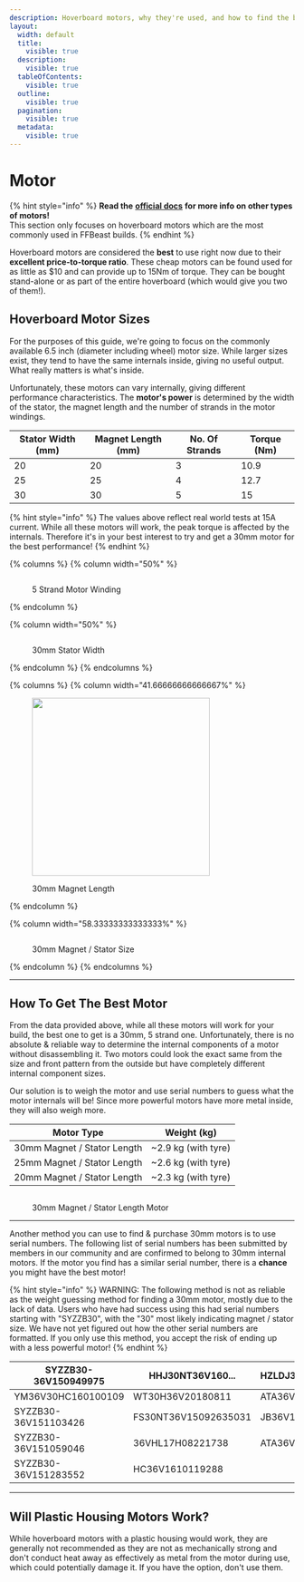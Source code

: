 ```yaml
---
description: Hoverboard motors, why they're used, and how to find the best one.
layout:
  width: default
  title:
    visible: true
  description:
    visible: true
  tableOfContents:
    visible: true
  outline:
    visible: true
  pagination:
    visible: true
  metadata:
    visible: true
---
```


# Motor

{% hint style="info" %}
**Read the** [**official docs**](https://ffbeast.github.io/docs/en/hardware_motor.html) **for more info on other types of motors!**\
This section only focuses on hoverboard motors which are the most commonly used in FFBeast builds.
{% endhint %}

Hoverboard motors are considered the **best** to use right now due to their **excellent price-to-torque ratio**. These cheap motors can be found used for as little as $10 and can provide up to 15Nm of torque. They can be bought stand-alone or as part of the entire hoverboard (which would give you two of them!).

## Hoverboard Motor Sizes

For the purposes of this guide, we're going to focus on the commonly available 6.5 inch (diameter including wheel) motor size. While larger sizes exist, they tend to have the same internals inside, giving no useful output. What really matters is what's inside.

Unfortunately, these motors can vary internally, giving different performance characteristics. The **motor's power** is determined by the width of the stator, the magnet length and the number of strands in the motor windings.

<table><thead><tr><th data-type="number">Stator Width (mm)</th><th data-type="number">Magnet Length (mm)</th><th data-type="number">No. Of Strands</th><th data-type="number">Torque (Nm)</th></tr></thead><tbody><tr><td>20</td><td>20</td><td>3</td><td>10.9</td></tr><tr><td>25</td><td>25</td><td>4</td><td>12.7</td></tr><tr><td>30</td><td>30</td><td>5</td><td>15</td></tr></tbody></table>

{% hint style="info" %}
The values above reflect real world tests at 15A current. While all these motors will work, the peak torque is affected by the internals. Therefore it's in your best interest to try and get a 30mm motor for the best performance!
{% endhint %}

{% columns %}
{% column width="50%" %}
<figure><img src="../.gitbook/assets/5_strand_new.png" alt=""><figcaption><p>5 Strand Motor Winding</p></figcaption></figure>
{% endcolumn %}

{% column width="50%" %}
<figure><img src="../.gitbook/assets/30mm stator.jpg" alt=""><figcaption><p>30mm Stator Width</p></figcaption></figure>
{% endcolumn %}
{% endcolumns %}

{% columns %}
{% column width="41.66666666666667%" %}
<figure><img src="../.gitbook/assets/30mm magnet.png" alt="" width="314"><figcaption><p>30mm Magnet Length</p></figcaption></figure>
{% endcolumn %}

{% column width="58.33333333333333%" %}
<figure><img src="../.gitbook/assets/30mm magnet 2.jpg" alt=""><figcaption><p>30mm Magnet / Stator Size</p></figcaption></figure>
{% endcolumn %}
{% endcolumns %}

***

## How To Get The Best Motor

From the data provided above, while all these motors will work for your build, the best one to get is a 30mm, 5 strand one. Unfortunately, there is no absolute & reliable way to determine the internal components of a motor without disassembling it. Two motors could look the exact same from the size and front pattern from the outside but have completely different internal component sizes.

Our solution is to weigh the motor and use serial numbers to guess what the motor internals will be! Since more powerful motors have more metal inside, they will also weigh more.

| Motor  Type                 | Weight (kg)          |
| --------------------------- | -------------------- |
| 30mm Magnet / Stator Length | \~2.9 kg (with tyre) |
| 25mm Magnet / Stator Length | \~2.6 kg (with tyre) |
| 20mm Magnet / Stator Length | \~2.3 kg (with tyre) |

<figure><img src="../.gitbook/assets/motor weighing.jpg" alt=""><figcaption><p>30mm Magnet / Stator Length Motor</p></figcaption></figure>

***

Another method you can use to find & purchase 30mm motors is to use serial numbers. The following list of serial numbers has been submitted by members in our community and are confirmed to belong to 30mm internal motors. If the motor you find has a similar serial number, there is a **chance** you might have the best motor!

{% hint style="info" %}
WARNING: The following method is not as reliable as the weight guessing method for finding a 30mm motor, mostly due to the lack of data. Users who have had success using this had serial numbers starting with "SYZZB30", with the "30" most likely indicating magnet / stator size. We have not yet figured out how the other serial numbers are formatted. If you only use this method, you accept the risk of ending up with a less powerful motor!
{% endhint %}

| SYZZB30-36V150949975 | HHJ30NT36V160...     | HZLDJ36V17110997344 |
| -------------------- | -------------------- | ------------------- |
| YM36V30HC160100109   | WT30H36V20180811     | ATA36V1608250526    |
| SYZZB30-36V151103426 | FS30NT36V15092635031 | JB36V151150629      |
| SYZZB30-36V151059046 | 36VHL17H08221738     | ATA36V1608250632    |
| SYZZB30-36V151283552 | HC36V1610119288      |                     |

***

## Will Plastic Housing Motors Work?

While hoverboard motors with a plastic housing would work, they are generally not recommended as they are not as mechanically strong and don't conduct heat away as effectively as metal from the motor during use, which could potentially damage it. If you have the option, don't use them.
